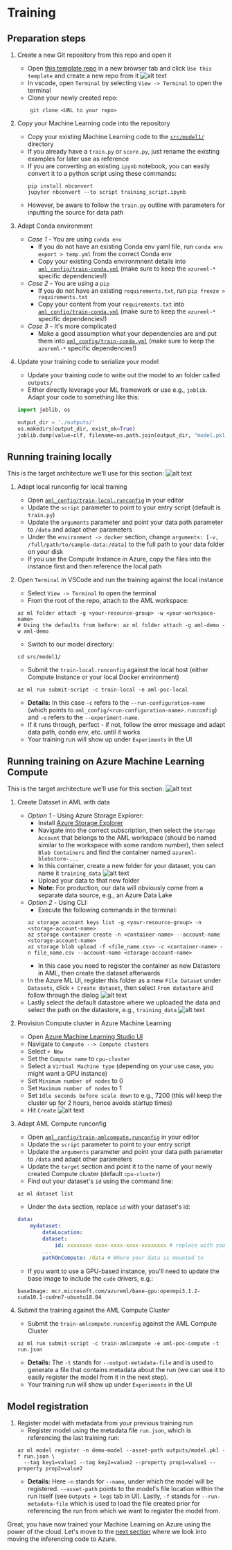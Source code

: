 # Training

## Preparation steps

1. Create a new Git repository from this repo and open it
    * Open [this template repo](https://github.com/microsoft/aml-acceleration-template) in a new browser tab and click `Use this template` and create a new repo from it
    ![alt text](media/01-create_new_repo.png "Create new Git Repo")
    * In vscode, open `Terminal` by selecting `View -> Terminal` to open the terminal
    * Clone your newly created repo:
    ```
        git clone <URL to your repo>
    ```

1. Copy your Machine Learning code into the repository
    * Copy your existing Machine Learning code to the [`src/model1/`](../src/model1/) directory
    * If you already have a `train.py` or `score.py`, just rename the existing examples for later use as reference
    * If you are converting an existing `ipynb` notebook, you can easily convert it to a python script using these commands:
        ```
        pip install nbconvert
        jupyter nbconvert --to script training_script.ipynb 
        ```
    * However, be aware to follow the `train.py` outline with parameters for inputting the source for data path

1. Adapt Conda environment
    * *Case 1* - You are using `conda env`
        * If you do not have an existing Conda env yaml file, run `conda env export > temp.yml` from the correct Conda env
        * Copy your existing Conda environmnent details into [`aml_config/train-conda.yml`](../src/model1/aml_config/train-conda.yml) (make sure to keep the `azureml-*` specific dependencies!)
    * *Case 2* - You are using a `pip`
        * If you do not have an existing `requirements.txt`, run `pip freeze > requirements.txt`
        * Copy your content from your `requirements.txt` into [`aml_config/train-conda.yml`](../src/model1/aml_config/train-conda.yml) (make sure to keep the `azureml-*` specific dependencies!)
    * *Case 3* - It's more complicated
        * Make a good assumption what your dependencies are and put them into [`aml_config/train-conda.yml`](../src/model1/aml_config/train-conda.yml) (make sure to keep the `azureml-*` specific dependencies!)

1. Update your training code to serialize your model
    * Update your training code to write out the model to an folder called `outputs/`
    * Either directly leverage your ML framework or use e.g., `joblib`. Adapt your code to something like this:
    ```python
    import joblib, os

    output_dir = './outputs/'
    os.makedirs(output_dir, exist_ok=True)
    joblib.dump(value=clf, filename=os.path.join(output_dir, "model.pkl"))
    ```

## Running training locally

This is the target architecture we'll use for this section:
![alt text](media/01-local_training.png "Local Training Architecture")

1. Adapt local runconfig for local training
    * Open [`aml_config/train-local.runconfig`](../src/model1/aml_config/train-local.runconfig) in your editor
    * Update the `script` parameter to point to your entry script (default is `train.py`)
    * Update the `arguments` parameter and point your data path parameter to `/data` and adapt other parameters
    * Under the `environment -> docker` section, change `arguments: [-v, /full/path/to/sample-data:/data]` to the full path to your data folder on your disk
    * If you use the Compute Instance in Azure, copy the files into the instance first and then reference the local path

1. Open `Terminal` in VSCode and run the training against the local instance
    * Select `View -> Terminal` to open the terminal
    * From the root of the repo, attach to the AML workspace:
    ```
    az ml folder attach -g <your-resource-group> -w <your-workspace-name>
    # Using the defaults from before: az ml folder attach -g aml-demo -w aml-demo
    ```
    * Switch to our model directory:
    ```
    cd src/model1/
    ```
    * Submit the `train-local.runconfig` against the local host (either Compute Instance or your local Docker environment)
    ```
    az ml run submit-script -c train-local -e aml-poc-local
    ```
    * **Details:** In this case `-c` refers to the `--run-configuration-name` (which points to `aml_config/<run-configuration-name>.runconfig`) and `-e` refers to the `--experiment-name`.
    * If it runs through, perfect - if not, follow the error message and adapt data path, conda env, etc. until it works
    * Your training run will show up under `Experiments` in the UI

## Running training on Azure Machine Learning Compute

This is the target architecture we'll use for this section:
![alt text](media/01-remote_training.png "Remote Training Architecture")

1. Create Dataset in AML with data
    * *Option 1* - Using Azure Storage Explorer:
        * Install [Azure Storage Explorer](https://azure.microsoft.com/en-us/features/storage-explorer/)
        * Navigate into the correct subscription, then select the `Storage Account` that belongs to the AML workspace (should be named similar to the workspace with some random number), then select `Blob Containers` and find the container named `azureml-blobstore-...`
        * In this container, create a new folder for your dataset, you can name it `training_data`
        ![alt text](media/01-create_new_folder.png "Create new folder")       
        * Upload your data to that new folder
        * **Note:** For production, our data will obviously come from a separate data source, e.g., an Azure Data Lake
    * *Option 2* - Using CLI:
        * Execute the following commands in the terminal:
        ```
        az storage account keys list -g <your-resource-group> -n <storage-account-name>
        az storage container create -n <container-name> --account-name <storage-account-name>
        az storage blob upload -f <file_name.csv> -c <container-name> -n file_name.csv --account-name <storage-account-name>
        ```
        * In this case you need to register the container as new Datastore in AML, then create the dataset afterwards
    * In the Azure ML UI, register this folder as a new `File Dataset` under `Datasets`, click `+ Create dataset`, then select `From datastore` and follow through the dialog
    ![alt text](media/01-create_dataset.png "Create new dataset")
    * Lastly select the default datastore where we uploaded the data and select the path on the datastore, e.g., `training_data`
    ![alt text](media/01-define_dataset.png "Define the new dataset")
    

1. Provision Compute cluster in Azure Machine Learning
    * Open [Azure Machine Learning Studio UI](https://ml.azure.com)
    * Navigate to `Compute --> Compute clusters`
    * Select `+ New`
    * Set the `Compute name` to `cpu-cluster`
    * Select a `Virtual Machine type` (depending on your use case, you might want a GPU instance)
    * Set `Minimum number of nodes` to 0
    * Set `Maximum number of nodes` to 1
    * Set `Idle seconds before scale down` to e.g., 7200 (this will keep the cluster up for 2 hours, hence avoids startup times)
    * Hit `Create`
    ![alt text](media/01-create_cluster.png "Create Compute Cluster")

1. Adapt AML Compute runconfig
    * Open [`aml_config/train-amlcompute.runconfig`](../src/model1/aml_config/train-amlcompute.runconfig) in your editor
    * Update the `script` parameter to point to your entry script
    * Update the `arguments` parameter and point your data path parameter to `/data` and adapt other parameters
    * Update the `target` section and point it to the name of your newly created Compute cluster (default `cpu-cluster`)
    * Find out your dataset's `id` using the command line:
    ```
    az ml dataset list
    ```
    * Under the `data` section, replace `id` with your dataset's id:
    ```yaml
    data:
        mydataset:
            dataLocation:
            dataset:
                id: xxxxxxxx-xxxx-xxxx-xxxx-xxxxxxxx # replace with your dataset's id
            ...
            pathOnCompute: /data # Where your data is mounted to
    ```
    * If you want to use a GPU-based instance, you'll need to update the base image to include the `cude` drivers, e.g.:
    ```
    baseImage: mcr.microsoft.com/azureml/base-gpu:openmpi3.1.2-cuda10.1-cudnn7-ubuntu18.04
    ```

1. Submit the training against the AML Compute Cluster
    * Submit the `train-amlcompute.runconfig` against the AML Compute Cluster
    ```
    az ml run submit-script -c train-amlcompute -e aml-poc-compute -t run.json
    ```
    * **Details:** The `-t` stands for `--output-metadata-file` and is used to generate a file that contains metadata about the run (we can use it to easily register the model from it in the next step).
    * Your training run will show up under `Experiments` in the UI

## Model registration

1. Register model with metadata from your previous training run
    * Register model using the metadata file `run.json`, which is referencing the last training run:
    ```
    az ml model register -n demo-model --asset-path outputs/model.pkl -f run.json \
      --tag key1=value1 --tag key2=value2 --property prop1=value1 --property prop2=value2
    ```
    * **Details:** Here `-n` stands for `--name`, under which the model will be registered. `--asset-path` points to the model's file location within the run itself (see `Outputs + logs` tab in UI). Lastly, `-f` stands for `--run-metadata-file` which is used to load the file created prior for referencing the run from which we want to register the model from.

Great, you have now trained your Machine Learning on Azure using the power of the cloud. Let's move to the [next section](02-inferencing.md) where we look into moving the inferencing code to Azure.
